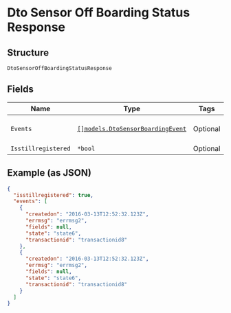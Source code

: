 
# Dto Sensor Off Boarding Status Response

## Structure

`DtoSensorOffBoardingStatusResponse`

## Fields

| Name | Type | Tags | Description |
|  --- | --- | --- | --- |
| `Events` | [`[]models.DtoSensorBoardingEvent`](../../doc/models/dto-sensor-boarding-event.md) | Optional | **Constraints**: *Maximum Items*: `100` |
| `Isstillregistered` | `*bool` | Optional | - |

## Example (as JSON)

```json
{
  "isstillregistered": true,
  "events": [
    {
      "createdon": "2016-03-13T12:52:32.123Z",
      "errmsg": "errmsg2",
      "fields": null,
      "state": "state6",
      "transactionid": "transactionid8"
    },
    {
      "createdon": "2016-03-13T12:52:32.123Z",
      "errmsg": "errmsg2",
      "fields": null,
      "state": "state6",
      "transactionid": "transactionid8"
    }
  ]
}
```

